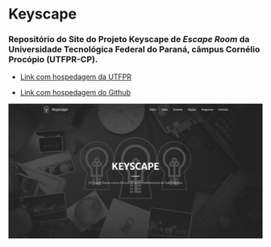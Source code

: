 # Keyscape

### Repositório do Site do Projeto **Keyscape** de _Escape Room_ da Universidade Tecnológica Federal do Paraná, câmpus Cornélio Procópio (UTFPR-CP).

* [Link com hospedagem da UTFPR](http://escaperoom.cp.utfpr.edu.br)

* [Link com hospedagem do Github](https://keyscape.github.io/)

![alt text](assets/img/index.jpg "Tela inicial do site")